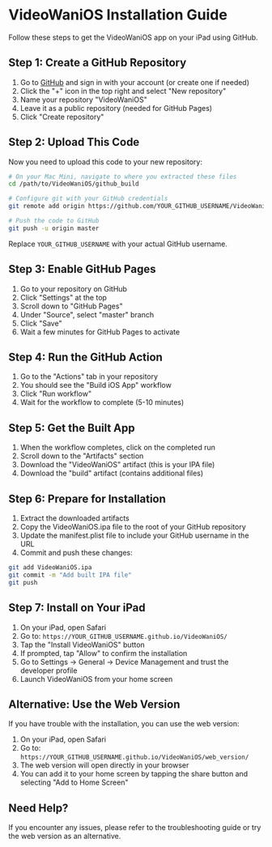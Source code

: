 # VideoWaniOS Installation Guide

Follow these steps to get the VideoWaniOS app on your iPad using GitHub.

## Step 1: Create a GitHub Repository

1. Go to [GitHub](https://github.com/) and sign in with your account (or create one if needed)
2. Click the "+" icon in the top right and select "New repository"
3. Name your repository "VideoWaniOS"
4. Leave it as a public repository (needed for GitHub Pages)
5. Click "Create repository"

## Step 2: Upload This Code

Now you need to upload this code to your new repository:

```bash
# On your Mac Mini, navigate to where you extracted these files
cd /path/to/VideoWaniOS/github_build

# Configure git with your GitHub credentials
git remote add origin https://github.com/YOUR_GITHUB_USERNAME/VideoWaniOS.git

# Push the code to GitHub
git push -u origin master
```

Replace `YOUR_GITHUB_USERNAME` with your actual GitHub username.

## Step 3: Enable GitHub Pages

1. Go to your repository on GitHub
2. Click "Settings" at the top
3. Scroll down to "GitHub Pages"
4. Under "Source", select "master" branch
5. Click "Save"
6. Wait a few minutes for GitHub Pages to activate

## Step 4: Run the GitHub Action

1. Go to the "Actions" tab in your repository
2. You should see the "Build iOS App" workflow
3. Click "Run workflow"
4. Wait for the workflow to complete (5-10 minutes)

## Step 5: Get the Built App

1. When the workflow completes, click on the completed run
2. Scroll down to the "Artifacts" section
3. Download the "VideoWaniOS" artifact (this is your IPA file)
4. Download the "build" artifact (contains additional files)

## Step 6: Prepare for Installation

1. Extract the downloaded artifacts
2. Copy the VideoWaniOS.ipa file to the root of your GitHub repository
3. Update the manifest.plist file to include your GitHub username in the URL
4. Commit and push these changes:

```bash
git add VideoWaniOS.ipa
git commit -m "Add built IPA file"
git push
```

## Step 7: Install on Your iPad

1. On your iPad, open Safari
2. Go to: `https://YOUR_GITHUB_USERNAME.github.io/VideoWaniOS/`
3. Tap the "Install VideoWaniOS" button
4. If prompted, tap "Allow" to confirm the installation
5. Go to Settings → General → Device Management and trust the developer profile
6. Launch VideoWaniOS from your home screen

## Alternative: Use the Web Version

If you have trouble with the installation, you can use the web version:

1. On your iPad, open Safari
2. Go to: `https://YOUR_GITHUB_USERNAME.github.io/VideoWaniOS/web_version/`
3. The web version will open directly in your browser
4. You can add it to your home screen by tapping the share button and selecting "Add to Home Screen"

## Need Help?

If you encounter any issues, please refer to the troubleshooting guide or try the web version as an alternative.